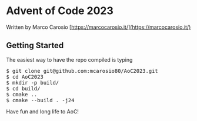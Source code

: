 Advent of Code 2023
======================================================================

Written by Marco Carosio [https://marcocarosio.it/](https://marcocarosio.it/)

## Getting Started
The easiest way to have the repo compiled is typing
<pre>
$ git clone git@github.com:mcarosio80/AoC2023.git
$ cd AoC2023
$ mkdir -p build/
$ cd build/
$ cmake ..
$ cmake --build . -j24
</pre>

Have fun and long life to AoC!